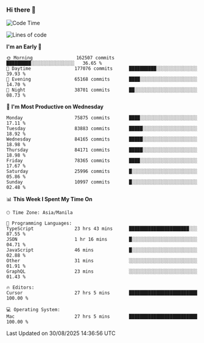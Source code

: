 ### Hi there 👋

<!--START_SECTION:waka-->
![Code Time](http://img.shields.io/badge/Code%20Time-6%2C238%20hrs%2039%20mins-blue)

![Lines of code](https://img.shields.io/badge/From%20Hello%20World%20I%27ve%20Written-148.5%20million%20lines%20of%20code-blue)

**I'm an Early 🐤** 

```text
🌞 Morning                162507 commits      █████████░░░░░░░░░░░░░░░░   36.65 % 
🌆 Daytime                177076 commits      ██████████░░░░░░░░░░░░░░░   39.93 % 
🌃 Evening                65168 commits       ████░░░░░░░░░░░░░░░░░░░░░   14.70 % 
🌙 Night                  38701 commits       ██░░░░░░░░░░░░░░░░░░░░░░░   08.73 % 
```
📅 **I'm Most Productive on Wednesday** 

```text
Monday                   75875 commits       ████░░░░░░░░░░░░░░░░░░░░░   17.11 % 
Tuesday                  83883 commits       █████░░░░░░░░░░░░░░░░░░░░   18.92 % 
Wednesday                84165 commits       █████░░░░░░░░░░░░░░░░░░░░   18.98 % 
Thursday                 84171 commits       █████░░░░░░░░░░░░░░░░░░░░   18.98 % 
Friday                   78365 commits       ████░░░░░░░░░░░░░░░░░░░░░   17.67 % 
Saturday                 25996 commits       █░░░░░░░░░░░░░░░░░░░░░░░░   05.86 % 
Sunday                   10997 commits       █░░░░░░░░░░░░░░░░░░░░░░░░   02.48 % 
```


📊 **This Week I Spent My Time On** 

```text
🕑︎ Time Zone: Asia/Manila

💬 Programming Languages: 
TypeScript               23 hrs 43 mins      ██████████████████████░░░   87.55 % 
JSON                     1 hr 16 mins        █░░░░░░░░░░░░░░░░░░░░░░░░   04.71 % 
JavaScript               46 mins             █░░░░░░░░░░░░░░░░░░░░░░░░   02.88 % 
Other                    31 mins             ░░░░░░░░░░░░░░░░░░░░░░░░░   01.91 % 
GraphQL                  23 mins             ░░░░░░░░░░░░░░░░░░░░░░░░░   01.43 % 

🔥 Editors: 
Cursor                   27 hrs 5 mins       █████████████████████████   100.00 % 

💻 Operating System: 
Mac                      27 hrs 5 mins       █████████████████████████   100.00 % 
```


 Last Updated on 30/08/2025 14:36:56 UTC
<!--END_SECTION:waka-->


<!--
**rad182/rad182** is a ✨ _special_ ✨ repository because its `README.md` (this file) appears on your GitHub profile.

Here are some ideas to get you started:

- 🔭 I’m currently working on ...
- 🌱 I’m currently learning ...
- 👯 I’m looking to collaborate on ...
- 🤔 I’m looking for help with ...
- 💬 Ask me about ...
- 📫 How to reach me: ...
- 😄 Pronouns: ...
- ⚡ Fun fact: ...
-->
